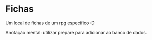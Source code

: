 # Fichas
Um local de fichas de um rpg especifico :D

Anotação mental: utilizar prepare para adicionar ao banco de dados. 

